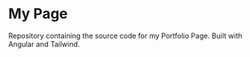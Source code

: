 # My Page

Repository containing the source code for my Portfolio Page. Built with Angular and Tailwind.
